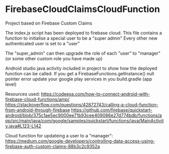 # FirebaseCloudClaimsCloudFunction

Project based on Firebase Custom Claims

The index.js script has been deployed to firebase cloud. 
This file contains a function to initialise a special user to be a "super admin"
Every other new authenticated user is set to a "user"

The "super_admin" can then upgrade the role of each "user" to "manager" (or some other custom role you have made up)


Android studio java activity included in project to show how the deployed function can be called.
If you get a FirebaseFunctions.getInstance() null pointer error update your google play services in you build.gradle (app level)



Resources used:
https://codeexa.com/how-to-connect-android-with-firebase-cloud-functions/amp/
https://stackoverflow.com/questions/42872743/calling-a-cloud-function-from-android-through-firebase
https://github.com/firebase/quickstart-android/blob/375c1ae5ec9000ee71b93cee409086e27d774bdb/functions/app/src/main/java/com/google/samples/quickstart/functions/java/MainActivity.java#L123-L142

Cloud function for updateing a user to a "manager":
https://medium.com/google-developers/controlling-data-access-using-firebase-auth-custom-claims-88b3c2c9352a
